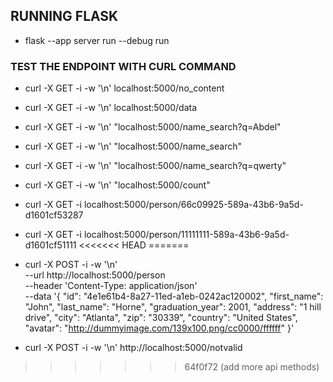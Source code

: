 
## RUNNING FLASK
- flask --app server run --debug run

### TEST THE ENDPOINT WITH CURL COMMAND
 - curl -X GET -i -w '\n' localhost:5000/no_content
 - curl -X GET -i -w '\n' localhost:5000/data
 - curl -X GET -i -w '\n' "localhost:5000/name_search?q=Abdel"
 - curl -X GET -i -w '\n' "localhost:5000/name_search"
 - curl -X GET -i -w '\n' "localhost:5000/name_search?q=qwerty" 

- curl -X GET -i -w '\n' "localhost:5000/count"
- curl -X GET -i localhost:5000/person/66c09925-589a-43b6-9a5d-d1601cf53287
- curl -X GET -i localhost:5000/person/11111111-589a-43b6-9a5d-d1601cf51111
<<<<<<< HEAD
=======

- curl -X POST -i -w '\n' \
    --url http://localhost:5000/person \
    --header 'Content-Type: application/json' \
    --data '{
          "id": "4e1e61b4-8a27-11ed-a1eb-0242ac120002",
          "first_name": "John",
          "last_name": "Horne",
          "graduation_year": 2001,
          "address": "1 hill drive",
          "city": "Atlanta",
          "zip": "30339",
          "country": "United States",
          "avatar": "http://dummyimage.com/139x100.png/cc0000/ffffff"
  }'

- curl -X POST -i -w '\n' http://localhost:5000/notvalid
>>>>>>> 64f0f72 (add more api methods)
